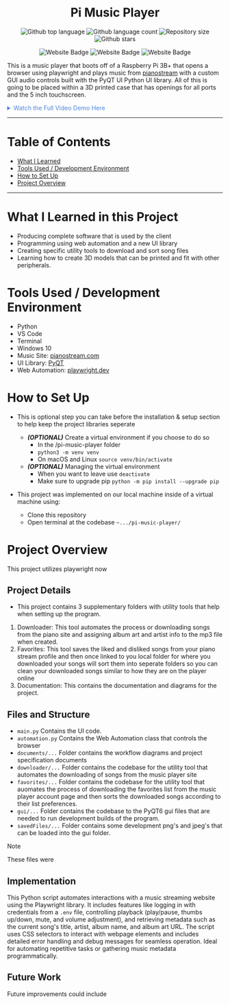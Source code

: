 


<h1 align="center">Pi Music Player</h1>

<p align="center">
  <img alt="Github top language" src="https://img.shields.io/github/languages/top/mitchellkolb/pi-music-player?color=A22846">

  <img alt="Github language count" src="https://img.shields.io/github/languages/count/mitchellkolb/pi-music-player?color=A22846">

  <img alt="Repository size" src="https://img.shields.io/github/repo-size/mitchellkolb/pi-music-player?color=A22846">

  <img alt="Github stars" src="https://img.shields.io/github/stars/mitchellkolb/pi-music-player?color=A22846" />
</p>

<p align="center">
<img
    src="https://img.shields.io/badge/Python-3776AB?style=for-the-badge&logo=Python&logoColor=white"
    alt="Website Badge" />
<img
    src="https://img.shields.io/badge/raspberrypi-A22846?style=for-the-badge&logo=raspberrypi&logoColor=white"
    alt="Website Badge" />
<img
    src="https://img.shields.io/badge/PyQT6-41cd52?style=for-the-badge&logo=qt&logoColor=white"
    alt="Website Badge" />
</p>

This is a music player that boots off of a Raspberry Pi 3B+ that opens a browser using playwright and plays music from [pianostream](http://pianostream.com/) with a custom GUI audio controls built with the PyQT UI Python UI library. All of this is going to be placed within a 3D printed case that has openings for all ports and the 5 inch touchscreen.


<details>
<summary style="color:#5087dd">Watch the Full Video Demo Here</summary>

[![Full Video Demo Here](https://img.youtube.com/vi/VidKEY/0.jpg)](https://www.youtube.com/watch?v=VidKEY)

</details>

---


# Table of Contents
- [What I Learned](#what-i-learned-in-this-project)
- [Tools Used / Development Environment](#tools-used--development-environment)
- [How to Set Up](#how-to-set-up)
- [Project Overview](#project-overview)


---

# What I Learned in this Project
- Producing complete software that is used by the client
- Programming using web automation and a new UI library
- Creating specific utility tools to download and sort song files
- Learning how to create 3D models that can be printed and fit with other peripherals.



# Tools Used / Development Environment
- Python
- VS Code
- Terminal
- Windows 10
- Music Site: [pianostream.com](http://pianostream.com/) 
- UI Library: [PyQT](https://doc.qt.io/qtforpython-6/)
- Web Automation: [playwright.dev](https://playwright.dev/) 





# How to Set Up
- This is optional step you can take before the installation & setup section to help keep the project libraries seperate
  - ***(OPTIONAL)*** Create a virtual environment if you choose to do so
      - In the /pi-music-player folder
      - `python3 -m venv venv`
      - On macOS and Linux `source venv/bin/activate`
  - ***(OPTIONAL)*** Managing the virtual environment
      - When you want to leave use `deactivate`
      - Make sure to upgrade pip `python -m pip install --upgrade pip`

- This project was implemented on our local machine inside of a virtual machine using:
  - Clone this repository 
  - Open terminal at the codebase `~.../pi-music-player/`





# Project Overview
This project utilizes playwright now



## Project Details
 - This project contains 3 supplementary folders with utility tools that help when setting up the program.
 1) Downloader: This tool automates the process or downloading songs from the piano site and assigning album art and artist info to the mp3 file when created.
 2) Favorites: This tool saves the liked and disliked songs from your piano stream profile and then once linked to you local folder for where you downloaded your songs will sort them into seperate folders so you can clean your downloaded songs similar to how they are on the player online
 3) Documentation: This contains the documentation and diagrams for the project.

## Files and Structure
- `main.py` Contains the UI code.
- `automation.py` Contains the Web Automation class that controls the browser
- `documents/...` Folder contains the workflow diagrams and project specification documents
- `downloader/...` Folder contains the codebase for the utility tool that automates the downloading of songs from the music player site
- `favorites/...` Folder contains the codebase for the utility tool that auomates the process of downloading the favorites list from the music player account page and then sorts the downloaded songs according to their list preferences.
- `gui/...` Folder contains the codebase to the PyQT6 gui files that are needed to run development builds of the program.
- `savedFiles/...` Folder contains some development png's and jpeg's that can be loaded into the gui folder. 
> [!NOTE]
> These files were 


## Implementation

This Python script automates interactions with a music streaming website using the Playwright library. It includes features like logging in with credentials from a `.env` file, controlling playback (play/pause, thumbs up/down, mute, and volume adjustment), and retrieving metadata such as the current song's title, artist, album name, and album art URL. The script uses CSS selectors to interact with webpage elements and includes detailed error handling and debug messages for seamless operation. Ideal for automating repetitive tasks or gathering music metadata programmatically.

## Future Work
Future improvements could include







